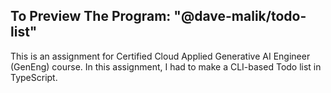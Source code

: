 ## To Preview The Program: "@dave-malik/todo-list"
This is an assignment for Certified Cloud Applied Generative AI Engineer (GenEng) course. In this assignment, I had to make a CLI-based Todo list in TypeScript.
